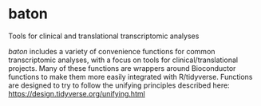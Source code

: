 # baton
Tools for clinical and translational transcriptomic analyses

_baton_ includes a variety of convenience functions for common transcriptomic analyses, with a focus on tools for clinical/translational projects. Many of these functions are wrappers around Bioconductor functions to make them more easily integrated with R/tidyverse. Functions are designed to try to follow the unifying principles described here: https://design.tidyverse.org/unifying.html

